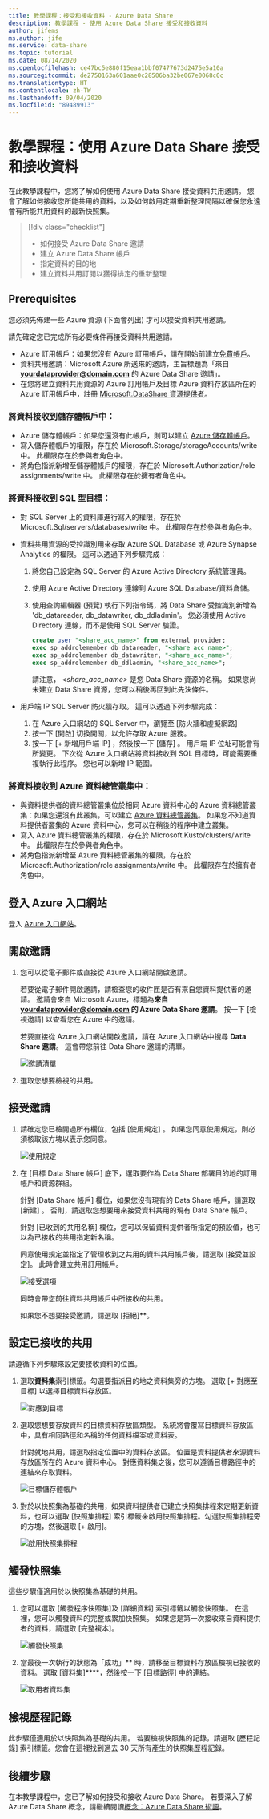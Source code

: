 ```yaml
---
title: 教學課程：接受和接收資料 - Azure Data Share
description: 教學課程 - 使用 Azure Data Share 接受和接收資料
author: jifems
ms.author: jife
ms.service: data-share
ms.topic: tutorial
ms.date: 08/14/2020
ms.openlocfilehash: ce47bc5e880f15eaa1bbf07477673d2475e5a10a
ms.sourcegitcommit: de2750163a601aae0c28506ba32be067e0068c0c
ms.translationtype: HT
ms.contentlocale: zh-TW
ms.lasthandoff: 09/04/2020
ms.locfileid: "89489913"
---
```

# <a name="tutorial-accept-and-receive-data-using-azure-data-share"></a>教學課程：使用 Azure Data Share 接受和接收資料  

在此教學課程中，您將了解如何使用 Azure Data Share 接受資料共用邀請。 您會了解如何接收您所能共用的資料，以及如何啟用定期重新整理間隔以確保您永遠會有所能共用資料的最新快照集。 

> [!div class="checklist"]
> * 如何接受 Azure Data Share 邀請
> * 建立 Azure Data Share 帳戶
> * 指定資料的目的地
> * 建立資料共用訂閱以獲得排定的重新整理

## <a name="prerequisites"></a>Prerequisites
您必須先佈建一些 Azure 資源 (下面會列出) 才可以接受資料共用邀請。 

請先確定您已完成所有必要條件再接受資料共用邀請。 

* Azure 訂用帳戶：如果您沒有 Azure 訂用帳戶，請在開始前建立[免費帳戶](https://azure.microsoft.com/free/)。
* 資料共用邀請：Microsoft Azure 所送來的邀請，主旨標題為「來自 **<yourdataprovider@domain.com>** 的 Azure Data Share 邀請」。
* 在您將建立資料共用資源的 Azure 訂用帳戶及目標 Azure 資料存放區所在的 Azure 訂用帳戶中，註冊 [Microsoft.DataShare 資源提供者](concepts-roles-permissions.md#resource-provider-registration)。

### <a name="receive-data-into-a-storage-account"></a>將資料接收到儲存體帳戶中： 

* Azure 儲存體帳戶：如果您還沒有此帳戶，則可以建立 [Azure 儲存體帳戶](https://docs.microsoft.com/azure/storage/common/storage-quickstart-create-account)。 
* 寫入儲存體帳戶的權限，存在於 Microsoft.Storage/storageAccounts/write  中。 此權限存在於參與者角色中。 
* 將角色指派新增至儲存體帳戶的權限，存在於 Microsoft.Authorization/role assignments/write  中。 此權限存在於擁有者角色中。  

### <a name="receive-data-into-a-sql-based-target"></a>將資料接收到 SQL 型目標：

* 對 SQL Server 上的資料庫進行寫入的權限，存在於 Microsoft.Sql/servers/databases/write  中。 此權限存在於參與者角色中。 
* 資料共用資源的受控識別用來存取 Azure SQL Database 或 Azure Synapse Analytics 的權限。 這可以透過下列步驟完成： 
    1. 將您自己設定為 SQL Server 的 Azure Active Directory 系統管理員。
    1. 使用 Azure Active Directory 連線到 Azure SQL Database/資料倉儲。
    1. 使用查詢編輯器 (預覽) 執行下列指令碼，將 Data Share 受控識別新增為 'db_datareader, db_datawriter, db_ddladmin'。 您必須使用 Active Directory 連線，而不是使用 SQL Server 驗證。 

        ```sql
        create user "<share_acc_name>" from external provider; 
        exec sp_addrolemember db_datareader, "<share_acc_name>"; 
        exec sp_addrolemember db_datawriter, "<share_acc_name>"; 
        exec sp_addrolemember db_ddladmin, "<share_acc_name>";
        ```      
        請注意， *<share_acc_name>* 是您 Data Share 資源的名稱。 如果您尚未建立 Data Share 資源，您可以稍後再回到此先決條件。         

* 用戶端 IP SQL Server 防火牆存取。 這可以透過下列步驟完成： 
    1. 在 Azure 入口網站的 SQL Server 中，瀏覽至 [防火牆和虛擬網路] 
    1. 按一下 [開啟]  切換開關，以允許存取 Azure 服務。
    1. 按一下 [+ 新增用戶端 IP]  ，然後按一下 [儲存]  。 用戶端 IP 位址可能會有所變更。 下次從 Azure 入口網站將資料接收到 SQL 目標時，可能需要重複執行此程序。 您也可以新增 IP 範圍。 


### <a name="receive-data-into-an-azure-data-explorer-cluster"></a>將資料接收到 Azure 資料總管叢集中： 

* 與資料提供者的資料總管叢集位於相同 Azure 資料中心的 Azure 資料總管叢集：如果您還沒有此叢集，可以建立 [Azure 資料總管叢集](https://docs.microsoft.com/azure/data-explorer/create-cluster-database-portal)。 如果您不知道資料提供者叢集的 Azure 資料中心，您可以在稍後的程序中建立叢集。
* 寫入 Azure 資料總管叢集的權限，存在於 Microsoft.Kusto/clusters/write  中。 此權限存在於參與者角色中。 
* 將角色指派新增至 Azure 資料總管叢集的權限，存在於 Microsoft.Authorization/role assignments/write  中。 此權限存在於擁有者角色中。 

## <a name="sign-in-to-the-azure-portal"></a>登入 Azure 入口網站

登入 [Azure 入口網站](https://portal.azure.com/)。

## <a name="open-invitation"></a>開啟邀請

1. 您可以從電子郵件或直接從 Azure 入口網站開啟邀請。 

   若要從電子郵件開啟邀請，請檢查您的收件匣是否有來自您資料提供者的邀請。 邀請會來自 Microsoft Azure，標題為**來自 <yourdataprovider@domain.com> 的 Azure Data Share 邀請**。 按一下 [檢視邀請]  以查看您在 Azure 中的邀請。 

   若要直接從 Azure 入口網站開啟邀請，請在 Azure 入口網站中搜尋 **Data Share 邀請**。 這會帶您前往 Data Share 邀請的清單。

   ![邀請清單](./media/invitations.png "邀請清單") 

1. 選取您想要檢視的共用。 

## <a name="accept-invitation"></a>接受邀請
1. 請確定您已檢閱過所有欄位，包括 [使用規定]  。 如果您同意使用規定，則必須核取該方塊以表示您同意。 

   ![使用規定](./media/terms-of-use.png "使用規定") 

1. 在 [目標 Data Share 帳戶]  底下，選取要作為 Data Share 部署目的地的訂用帳戶和資源群組。 

   針對 [Data Share 帳戶]  欄位，如果您沒有現有的 Data Share 帳戶，請選取 [新建]  。 否則，請選取您想要用來接受資料共用的現有 Data Share 帳戶。 

   針對 [已收到的共用名稱]  欄位，您可以保留資料提供者所指定的預設值，也可以為已接收的共用指定新名稱。 

   同意使用規定並指定了管理收到之共用的資料共用帳戶後，請選取 [接受並設定]。 此時會建立共用訂用帳戶。 

   ![接受選項](./media/accept-options.png "接受選項") 

   同時會帶您前往資料共用帳戶中所接收的共用。 

   如果您不想要接受邀請，請選取 [拒絕]**。 

## <a name="configure-received-share"></a>設定已接收的共用
請遵循下列步驟來設定要接收資料的位置。

1. 選取**資料集**索引標籤。勾選要指派目的地之資料集旁的方塊。 選取 [+ 對應至目標] 以選擇目標資料存放區。 

   ![對應到目標](./media/dataset-map-target.png "對應到目標") 

1. 選取您想要存放資料的目標資料存放區類型。 系統將會覆寫目標資料存放區中，具有相同路徑和名稱的任何資料檔案或資料表。 

   針對就地共用，請選取指定位置中的資料存放區。 位置是資料提供者來源資料存放區所在的 Azure 資料中心。 對應資料集之後，您可以遵循目標路徑中的連結來存取資料。

   ![目標儲存體帳戶](./media/dataset-map-target-sql.png "目標儲存體") 

1. 對於以快照集為基礎的共用，如果資料提供者已建立快照集排程來定期更新資料，也可以選取 [快照集排程] 索引標籤來啟用快照集排程。勾選快照集排程旁的方塊，然後選取 [+ 啟用]。

   ![啟用快照集排程](./media/enable-snapshot-schedule.png "啟用快照集排程")

## <a name="trigger-a-snapshot"></a>觸發快照集
這些步驟僅適用於以快照集為基礎的共用。

1. 您可以選取 [觸發程序快照集]及 [詳細資料] 索引標籤以觸發快照集。 在這裡，您可以觸發資料的完整或累加快照集。 如果您是第一次接收來自資料提供者的資料，請選取 [完整複本]。 

   ![觸發快照集](./media/trigger-snapshot.png "觸發快照集") 

1. 當最後一次執行的狀態為「成功」** 時，請移至目標資料存放區檢視已接收的資料。 選取 [資料集]****，然後按一下 [目標路徑] 中的連結。 

   ![取用者資料集](./media/consumer-datasets.png "取用者資料集對應") 

## <a name="view-history"></a>檢視歷程記錄
此步驟僅適用於以快照集為基礎的共用。 若要檢視快照集的記錄，請選取 [歷程記錄] 索引標籤。您會在這裡找到過去 30 天所有產生的快照集歷程記錄。 

## <a name="next-steps"></a>後續步驟
在本教學課程中，您已了解如何接受和接收 Azure Data Share。 若要深入了解 Azure Data Share 概念，請繼續閱讀[概念：Azure Data Share 術語](terminology.md)。